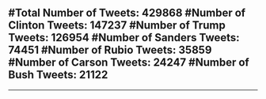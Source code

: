 #Total Number of Tweets: 429868 
#Number of Clinton Tweets: 147237
#Number of Trump Tweets: 126954
#Number of Sanders Tweets: 74451
#Number of Rubio Tweets: 35859
#Number of Carson Tweets: 24247
#Number of Bush Tweets: 21122
---
---
